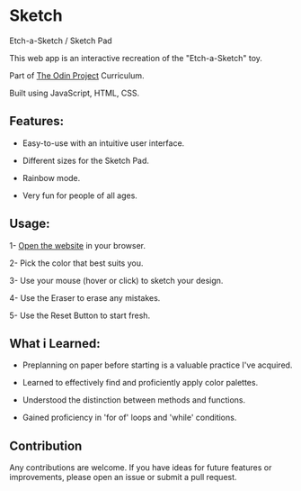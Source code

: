 # Sketch
Etch-a-Sketch / Sketch Pad

This web app is an interactive recreation of the "Etch-a-Sketch" toy.

Part of [The Odin Project](https://www.theodinproject.com/dashboard) Curriculum.

Built using JavaScript, HTML, CSS.


## Features:

* Easy-to-use with an intuitive user interface.

* Different sizes for the Sketch Pad.

* Rainbow mode.

* Very fun for people of all ages.


## Usage:

1- [Open the website](https://sifou01.github.io/Sketch/) in your browser.

2- Pick the color that best suits you.

3- Use your mouse (hover or click) to sketch your design.

4- Use the Eraser to erase any mistakes.

5- Use the Reset Button to start fresh.


## What i Learned:

* Preplanning on paper before starting is a valuable practice I've acquired.

* Learned to effectively find and proficiently apply color palettes.

* Understood the distinction between methods and functions.

* Gained proficiency in 'for of' loops and 'while' conditions.


## Contribution

Any contributions are welcome. If you have ideas for future features or improvements, please open an issue or submit a pull request.